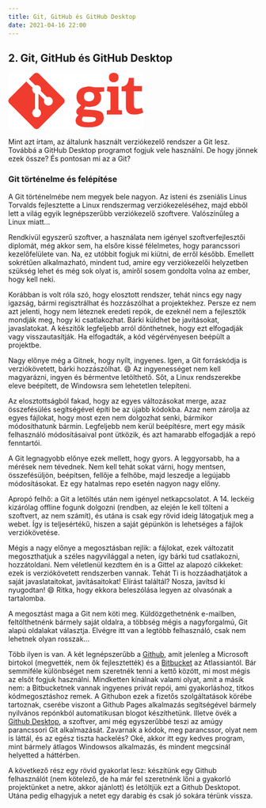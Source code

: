 ```yaml
---
title: Git, GitHub és GitHub Desktop
date: 2021-04-16 22:00
---
```


## 2. Git, GitHub és GitHub Desktop

![Git logó](..\assets\img\git_logo.png)

Mint azt írtam, az általunk használt verziókezelő rendszer a Git lesz. Továbbá a GitHub Desktop programot fogjuk vele használni. De hogy jönnek ezek össze? És pontosan mi az a Git?

### Git történelme és felépítése

A Git történelmébe nem megyek bele nagyon. Az isteni és zseniális Linus Torvalds fejlesztette a Linux rendszermag verziókezeléséhez, majd ebből lett a világ egyik legnépszerűbb verziókezelő szoftvere. Valószínűleg a Linux miatt...

Rendkívül egyszerű szoftver, a használata nem igényel szoftverfejlesztői diplomát, még akkor sem, ha elsőre kissé félelmetes, hogy parancssori kezelőfelülete van. Na, ez utóbbit fogjuk mi kiütni, de erről később. Emellett sokrétűen alkalmazható, mindent tud, amire egy verziókezelői helyzetben szükség lehet és még sok olyat is, amiről sosem gondolta volna az ember, hogy kell neki.

Korábban is volt róla szó, hogy elosztott rendszer, tehát nincs egy nagy igazság, bármi regisztrálhat és hozzászólhat a projektekhez. Persze ez nem azt jelenti, hogy nem léteznek eredeti repók, de ezeknél nem a fejlesztők mondják meg, hogy ki csatlakozhat. Bárki küldhet be javításokat, javaslatokat. A készítők legfeljebb arról dönthetnek, hogy ezt elfogadják vagy visszautasítják. Ha elfogadták, a kód végérvényesen beépült a projektbe.

Nagy előnye még a Gitnek, hogy nyílt, ingyenes. Igen, a Git forráskódja is verziókövetett, bárki hozzászólhat. :smile: Az ingyenességet nem kell magyarázni, ingyen és bérmentve letölthető. Sőt, a Linux rendszerekbe eleve beépített, de Windowsra sem lehetetlen telepíteni.

Az elosztottságból fakad, hogy az egyes változásokat merge, azaz összefésülés segítségével építi be az újabb kódokba. Azaz nem zárolja az egyes fájlokat, hogy most ezen nem dolgozhat senki, bármikor módosíthatunk bármin. Legfeljebb nem kerül beépítésre, mert egy másik felhasználó módosításaival pont ütközik, és azt hamarabb elfogadják a repó fenntartói.

A Git legnagyobb előnye ezek mellett, hogy gyors. A leggyorsabb, ha a mérések nem tévednek. Nem kell tehát sokat várni, hogy mentsen, összefésüljön, beépítsen, fellője a felhőbe, majd leszedje a legújabb módosításokat. Ez egy hatalmas repo esetén nagyon nagy előny.

Apropó felhő: a Git a letöltés után nem igényel netkapcsolatot. A 14. leckéig kizárólag offline fogunk dolgozni (rendben, az elején le kell tölteni a szoftvert, az nem számít), és utána is csak egy rövid ideig látogatjuk meg a webet. Így is teljesértékű, hiszen a saját gépünkön is lehetséges a fájlok verziókövetése.

Mégis a nagy előnye a megosztásban rejlik: a fájlokat, ezek változatit megoszthatjuk a széles nagyvilággal a neten, így bárki tud csatlakozni, hozzátoldani. Nem véletlenül kezdtem én is a Gittel az alapozó cikkeket: ezek is verziókövetett rendszerben vannak. Tehát Ti is hozzáadhatjátok a saját javaslataitokat, javításaitokat! Elírást találtál? Nosza, javítsd ki nyugodtan! :smile: Ritka, hogy ekkora beleszólása legyen az olvasónak a tartalomba.

A megosztást maga a Git nem köti meg. Küldözgethetnénk e-mailben, feltölthetnénk bármely saját oldalra, a többség mégis a nagyforgalmú, Git alapú oldalakat választja. Elvégre itt van a legtöbb felhasználó, csak nem lehetnek olyan rosszak...

Több ilyen is van. A két legnépszerűbb a [Github](https://github.com/), amit jelenleg a Microsoft birtokol (megvették, nem ők fejlesztették) és a [Bitbucket](https://bitbucket.org/) az Atlassiantól. Bár semmiféle különbséget nem szeretnék tenni a kettő között, mi most mégis az elsőt fogjuk használni. Mindketten kínálnak valami olyat, amit a másik nem: a Bitbucketnek vannak ingyenes privát repói, ami gyakorláshoz, titkos kódmegosztáshoz remek. A Githubon ezek a fizetős szolgáltatások körébe tartoznak, cserébe viszont a Github Pages alkalmazás segítségével bármely nyilvános repónkból automatikusan blogot készíthetünk. Illetve övék a [Github Desktop](https://desktop.github.com/), a szoftver, ami még egyszerűbbé teszi az amúgy parancssori Git alkalmazását. Zavarnak a kódok, meg parancssor, olyat nem is láttál, és az egész tiszta hackelés? Oké, akkor itt egy kedves program, mint bármely átlagos Windowsos alkalmazás, és mindent megcsinál helyetted a háttérben.

A következő rész egy rövid gyakorlat lesz: készítünk egy Github felhasználót (nem kötelező, de ha már fel szeretnénk lőni a gyakorló projektünket a netre, akkor ajánlott) és letöltjük ezt a Github Desktopot. Utána pedig elhagyjuk a netet egy darabig és csak jó sokára térünk vissza.
